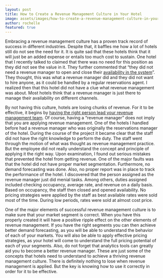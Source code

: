 ```yaml
---
layout: post
title: How to Create a Revenue Management Culture in Your Hotel
image: assets/images/how-to-create-a-revenue-management-culture-in-your-hotel.jpg
author: rochelle
featured: true
---
```


Embracing a revenue management culture has a proven track record of success in different industries. Despite that, it baffles me how a lot of hotels still do not see the need for it. It is quite sad that these hotels think that it will just be an added expense or entails too much cost to sustain. One hotel that I recently talked to claimed that there was no need for this position as they did not see the value in it. They further commented that “they did not need a revenue manager to open and close their [availability in the system](TK)”. They thought, this was what a revenue manager did and they did not want to hire anyone, as it could be handled by a regular reservations agent. I realized then that this hotel did not have a clue what revenue management was about. Most hotels think that a revenue manager is just there to manage their availability on different channels.

By not having this culture, hotels are losing chunks of revenue. For it to be effective, it begins by [having the right person lead your revenue management team](TK). Of course, having a “revenue manager” does not imply that you are applying revenue management. One of the hotels I handled before had a revenue manager who was originally the reservations manager of the hotel. During the course of the project it became clear that the staff did not have the right knowledge to perform the duty. The staff went through the motion of what was thought as revenue management practice. But the employee did not really understand the concept and principle of applying it the right way. Upon examination, I found out serious mistakes that prevented the hotel from getting revenue. One of the major faults was that the hotel did not have proper market segmentation. Furthermore, no demand forecasting was done. Also, no proper report was in place to track the performance of the hotel. I discovered that the person assigned as the revenue manager just did menial tasks. Among others, duties assigned included checking occupancy, average rate, and revenue on a daily basis. Based on occupancy, the staff then closed and opened availability. No pricing strategies were applied by the staff as best available rates were sold most of the time. During low periods, rates were sold at almost cost price.

One of the major elements of successful revenue management culture is to make sure that your market segment is correct. When you have this properly created it will have a positive ripple effect on the other elements of revenue management. If you have the right segments you can then achieve better demand forecasting, as you will be able to understand the behavior of each of your markets. You will also be able to apply effective pricing strategies, as your hotel will come to understand the full pricing potential of each of your segments. Also, do not forget that analytics tools can greatly aid you to become a better revenue manager. These are just some of the concepts that hotels need to understand to achieve a thriving revenue management culture.
There is definitely nothing to lose when revenue management is applied. But the key is knowing how to use it correctly in order for it to be effective.